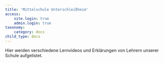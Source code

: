 ```yaml
---
title: 'Mittelschule Unterschleißheim'
access:
    site.login: true
    admin.login: true
taxonomy:
    category: docs
child_type: docs
---
```


Hier werden verschiedene Lernvideos und Erklärungen von Lehrern unserer Schule aufgelistet.

